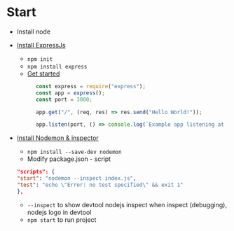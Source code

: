 # Start
- Install node
- [Install ExpressJs](https://www.npmjs.com/package/express)
  - `npm init`
  - `npm install express`
  - [Get started](https://expressjs.com/en/starter/hello-world.html)
  ```javascript
        const express = require("express");
        const app = express();
        const port = 3000;

        app.get("/", (req, res) => res.send("Hello World!"));

        app.listen(port, () => console.log(`Example app listening at http://localhost:${port}`)); 
    ```

- [Install Nodemon & inspector](https://www.npmjs.com/package/nodemon)
    - `npm install --save-dev nodemon`
    - Modify package.json - script
    ```json
    "scripts": {
    "start": "nodemon --inspect index.js",
    "test": "echo \"Error: no test specified\" && exit 1"
    },
    ```
    - `--inspect` to show devtool nodejs inspect when inspect (debugging), nodejs logo in devtool
    - `npm start` to run project


